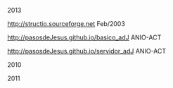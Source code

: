[](http://traduccion.pasosdeJesus.org/) 2013

<http://structio.sourceforge.net> Feb/2003

<http://pasosdeJesus.github.io/basico_adJ> ANIO-ACT

<http://pasosdeJesus.github.io/servidor_adJ> ANIO-ACT

[](http://xiphos.org/manual/index) 2010

[](http://www.p2pu.org/general/libreoffice-basico) 2011
